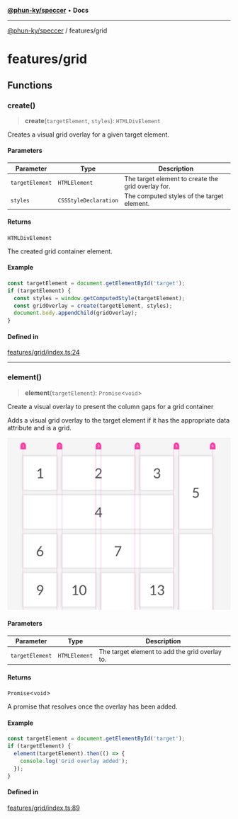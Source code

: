 [**@phun-ky/speccer**](../README.md) • **Docs**

***

[@phun-ky/speccer](../README.md) / features/grid

# features/grid

## Functions

### create()

> **create**(`targetElement`, `styles`): `HTMLDivElement`

Creates a visual grid overlay for a given target element.

#### Parameters

| Parameter | Type | Description |
| ------ | ------ | ------ |
| `targetElement` | `HTMLElement` | The target element to create the grid overlay for. |
| `styles` | `CSSStyleDeclaration` | The computed styles of the target element. |

#### Returns

`HTMLDivElement`

The created grid container element.

#### Example

```ts
const targetElement = document.getElementById('target');
if (targetElement) {
  const styles = window.getComputedStyle(targetElement);
  const gridOverlay = create(targetElement, styles);
  document.body.appendChild(gridOverlay);
}
```

#### Defined in

[features/grid/index.ts:24](https://github.com/phun-ky/speccer/blob/main/src/features/grid/index.ts#L24)

***

### element()

> **element**(`targetElement`): `Promise`\<`void`\>

Create a visual overlay to present the column gaps for a grid container

Adds a visual grid overlay to the target element if it has the appropriate data attribute and is a grid.

![grid](https://github.com/phun-ky/speccer/blob/main/public/grid.png?raw=true)

#### Parameters

| Parameter | Type | Description |
| ------ | ------ | ------ |
| `targetElement` | `HTMLElement` | The target element to add the grid overlay to. |

#### Returns

`Promise`\<`void`\>

A promise that resolves once the overlay has been added.

#### Example

```ts
const targetElement = document.getElementById('target');
if (targetElement) {
  element(targetElement).then(() => {
    console.log('Grid overlay added');
  });
}
```

#### Defined in

[features/grid/index.ts:89](https://github.com/phun-ky/speccer/blob/main/src/features/grid/index.ts#L89)
